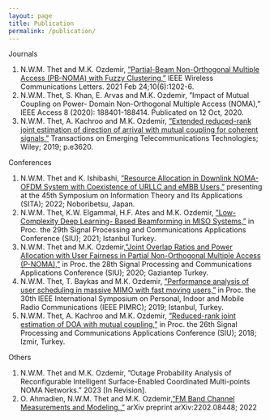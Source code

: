 ```yaml
---
layout: page
title: Publication
permalink: /publication/
---
```


Journals
1. N.W.M. Thet and M.K. Ozdemir, [”Partial-Beam Non-Orthogonal Multiple Access (PB-NOMA)
with Fuzzy Clustering,”](https://ieeexplore.ieee.org/document/9361632) IEEE Wireless Communications Letters. 2021 Feb 24;10(6):1202-6.
2. N.W.M. Thet, S. Khan, E. Arvas and M.K. Ozdemir, ”Impact of Mutual Coupling on Power-
Domain Non-Orthogonal Multiple Access (NOMA),” IEEE Access 8 (2020): 188401-188414.
Publicated on 12 Oct, 2020.
3. N.W.M. Thet, A. Kachroo and M.K. Ozdemir, [”Extended reduced-rank joint estimation of
direction of arrival with mutual coupling for coherent signals,”](https://onlinelibrary.wiley.com/doi/abs/10.1002/ett.3620) Transactions on Emerging
Telecommunications Technologies; Wiley; 2019; p.e3620.

Conferences
1. N.W.M. Thet and K. Ishibashi, [”Resource Allocation in Downlink NOMA-OFDM System with
Coexistence of URLLC and eMBB Users,”](https://jglobal.jst.go.jp/detail?JGLOBAL_ID=202202255202452409) presenting at the 45th Symposium on Information
Theory and Its Applications (SITA); 2022; Noboribetsu, Japan.
2. N.W.M. Thet, K.W. Elgammal, H.F. Ates and M.K. Ozdemir, [”Low-Complexity Deep Learning-
Based Beamforming in MISO Systems,”](https://ieeexplore.ieee.org/document/9478043) in Proc. the 29th Signal Processing and Communications
Applications Conference (SIU); 2021; Istanbul Turkey.
3. N.W.M. Thet and M.K. Ozdemir,[”Joint Overlap Ratios and Power Allocation with User Fairness
in Partial Non-Orthogonal Multiple Access (P-NOMA),”](https://ieeexplore.ieee.org/document/9302255) in Proc. the 28th Signal Processing
and Communications Applications Conference (SIU); 2020; Gaziantep Turkey.
4. N.W.M. Thet, T. Baykas and M.K. Ozdemir, [”Performance analysis of user scheduling in
massive MIMO with fast moving users,”](https://ieeexplore.ieee.org/document/8904133) in Proc. the 30th IEEE International Symposium
on Personal, Indoor and Mobile Radio Communications (IEEE PIMRC); 2019; Istanbul,
Turkey.
5. N.W.M. Thet, A. Kachroo and M.K. Ozdemir, [”Reduced-rank joint estimation of DOA with
mutual coupling,”](https://ieeexplore.ieee.org/document/8404592) in Proc. the 26th Signal Processing and Communications Applications
Conference (SIU); 2018; Izmir, Turkey.


Others
1. N.W.M. Thet and M.K. Ozdemir, ”Outage Probability Analysis of Reconfigurable Intelligent
Surface-Enabled Coordinated Multi-points NOMA Networks.” 2023 [In Revision].
2. O. Ahmadien, N.W.M. Thet and M.K. Ozdemir,[”FM Band Channel Measurements and Modeling.,”](https://arxiv.org/abs/2202.08448)
arXiv preprint arXiv:2202.08448; 2022

